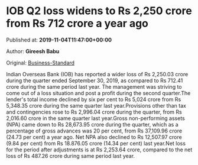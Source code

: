 
# IOB Q2 loss widens to Rs 2,250 crore from Rs 712 crore a year ago

Published at: **2019-11-04T11:47:00+00:00**

Author: **Gireesh Babu**

Original: [Business-Standard](https://www.business-standard.com/article/finance/iob-q2-loss-widens-to-rs-2-250-crore-from-rs-712-crore-a-year-ago-119110401021_1.html)

Indian Overseas Bank (IOB) has reported a wider loss of Rs 2,250.03 crore during the quarter ended September 30, 2019, as compared to Rs 712.41 crore during the same period last year. The management was striving to come out of a loss situation and post a profit during the second quarter.The lender's total income declined by six per cent to Rs 5,024 crore from Rs 5,348.35 crore during the same quarter last year.Provisions other than tax and contingencies rose to Rs 2,996.04 crore during the quarter, from Rs 2,016.60 crore in the same quarter last year.Gross non-performing assets (NPA) came down to Rs 28,673.95 crore during the quarter, which as a percentage of gross advances was 20 per cent, from Rs 37,109.96 crore (24.73 per cent) a year ago. Net NPA also declined to Rs 12,507.97 crore (9.84 per cent) from Rs 18.876.05 crore (14.34 per cent) last year.Net loss for the period after adjustments is at Rs 2,253.64 crore, compared to the net loss of Rs 487.26 crore during same period last year.
